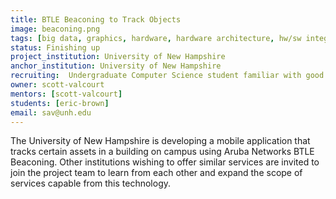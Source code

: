 ```yaml
---
title: BTLE Beaconing to Track Objects
image: beaconing.png
tags: [big data, graphics, hardware, hardware architecture, hw/sw integration, internet, networking programming, programming best practices, security]
status: Finishing up
project_institution: University of New Hampshire
anchor_institution: University of New Hampshire
recruiting:  Undergraduate Computer Science student familiar with good coding practices in JAVA and/or Android or MAC OSX application development.
owner: scott-valcourt
mentors: [scott-valcourt]
students: [eric-brown]
email: sav@unh.edu
---
```


The University of New Hampshire is developing a mobile application that tracks certain assets in a building on campus using Aruba Networks BTLE Beaconing. Other institutions wishing to offer similar services are invited to join the project team to learn from each other and expand the scope of services capable from this technology.


